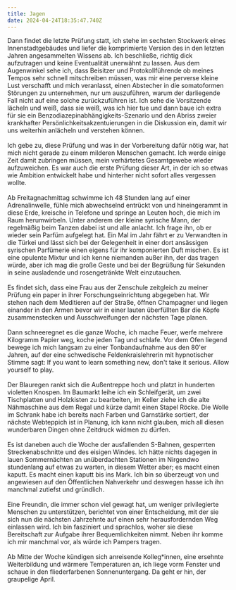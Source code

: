 ```yaml
---
title: Jagen
date: 2024-04-24T18:35:47.740Z
---
```

Dann findet die letzte Prüfung statt, ich stehe im sechsten Stockwerk eines Innenstadtgebäudes und liefer die komprimierte Version des in den letzten Jahren angesammelten Wissens ab. Ich beschließe, richtig dick aufzutragen und keine Eventualität unerwähnt zu lassen. Aus dem Augenwinkel sehe ich, dass Beisitzer und Protokollführende ob meines Tempos sehr schnell mitschreiben müssen, was mir eine perverse kleine Lust verschafft und mich veranlasst, einen Abstecher in die somatoformen Störungen zu unternehmen, nur um auszuführen, warum der darliegende Fall nicht auf eine solche zurückzuführen ist. Ich sehe die Vorsitzende lächeln und weiß, dass sie weiß, was ich hier tue und dann baue ich extra für sie ein Benzodiazepinabhängigkeits-Szenario und den Abriss zweier krankhafter Persönlichkeitsakzentuierungen in die Diskussion ein, damit wir uns weiterhin anlächeln und verstehen können.\
\
Ich gebe zu, diese Prüfung und was in der Vorbereitung dafür nötig war, hat mich nicht gerade zu einem milderen Menschen gemacht. Ich werde einige Zeit damit zubringen müssen, mein verhärtetes Gesamtgewebe wieder aufzuweichen. Es war auch die erste Prüfung dieser Art, in der ich so etwas wie Ambition entwickelt habe und hinterher nicht sofort alles vergessen wollte.\
\
Ab Freitagnachmittag schwimme ich 48 Stunden lang auf einer Adrenalinwelle, fühle mich abwechselnd entrückt von und hineingerammt in diese Erde, kreische in Telefone und springe an Leuten hoch, die mich im Raum herumwirbeln. Unter anderem der kleine syrische Mann, der regelmäßig beim Tanzen dabei ist und alle anlacht. Ich frage ihn, ob er wieder sein Parfüm aufgelegt hat. Ein Mal im Jahr fährt er zu Verwandten in die Türkei und lässt sich bei der Gelegenheit in einer dort ansässigen syrischen Parfümerie einen eigens für ihr komponierten Duft mischen. Es ist eine opulente Mixtur und ich kenne niemanden außer ihn, der das tragen würde, aber ich mag die große Geste und bei der Begrüßung für Sekunden in seine ausladende und rosengetränkte Welt einzutauchen.\
\
Es findet sich, dass eine Frau aus der Zenschule zeitgleich zu meiner Prüfung ein paper in ihrer Forschungseinrichtung abgegeben hat. Wir stehen nach dem Meditieren auf der Straße, öffnen Champagner und liegen einander in den Armen bevor wir in einer lauten überfüllten Bar die Köpfe zusammenstecken und Ausschweifungen der nächsten Tage planen.\
\
Dann schneeregnet es die ganze Woche, ich mache Feuer, werfe mehrere Kilogramm Papier weg, koche jeden Tag und schlafe. Vor dem Ofen liegend bewege ich mich langsam zu einer Tonbandaufnahme aus den 80'er Jahren, auf der eine schwedische Feldenkraislehrerin mit hypnotischer Stimme sagt: If you want to learn something new, don't take it serious. Allow yourself to play.\
\
Der Blauregen rankt sich die Außentreppe hoch und platzt in hunderten violetten Knospen. Im Baumarkt leihe ich ein Schleifgerät, um zwei Tischplatten und Holzkisten zu bearbeiten, im Keller ziehe ich die alte Nähmaschine aus dem Regal und kürze damit einen Stapel Röcke. Die Wolle im Schrank habe ich bereits nach Farben und Garnstärke sortiert, der nächste Webteppich ist in Planung, ich kann nicht glauben, mich all diesen wunderbaren Dingen ohne Zeitdruck widmen zu dürfen.\
\
Es ist daneben auch die Woche der ausfallenden S-Bahnen, gesperrten Streckenabschnitte und des eisigen Windes. Ich hätte nichts dagegen in lauen Sommernächten an unüberdachten Stationen im Nirgendwo stundenlang auf etwas zu warten, in diesem Wetter aber; es macht einen kaputt. Es macht einen kaputt bis ins Mark. Ich bin so überzeugt von und angewiesen auf den Öffentlichen Nahverkehr und deswegen hasse ich ihn manchmal zutiefst und gründlich.\
\
Eine Freundin, die immer schon viel gewagt hat, um weniger privilegierte Menschen zu unterstützen, berichtet von einer Entscheidung, mit der sie sich nun die nächsten Jahrzehnte auf einen sehr herausfordernden Weg einlassen wird. Ich bin fasziniert und sprachlos, woher sie diese Bereitschaft zur Aufgabe ihrer Bequemlichkeiten nimmt. Neben ihr komme ich mir manchmal vor, als würde ich Pampers tragen.\
\
Ab Mitte der Woche kündigen sich anreisende Kolleg*innen, eine ersehnte Weiterbildung und wärmere Temperaturen an, ich liege vorm Fenster und schaue in den fliederfarbenen Sonnenuntergang. Da geht er hin, der graupelige April.